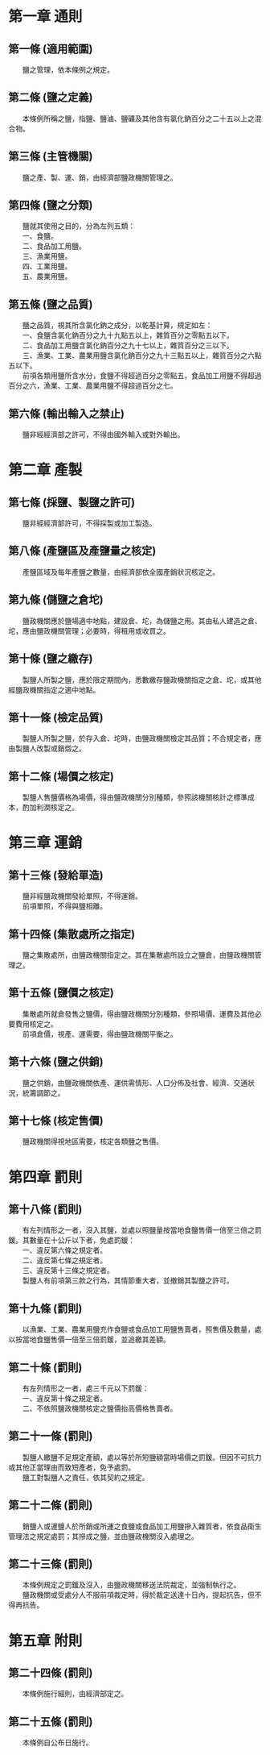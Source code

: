 第一章  通則
============
第一條 (適用範圍)
-----------------
　　鹽之管理，依本條例之規定。  


第二條 (鹽之定義)
-----------------
　　本條例所稱之鹽，指鹽、鹽滷、鹽礦及其他含有氯化鈉百分之二十五以上之混合物。  


第三條 (主管機關)
-----------------
　　鹽之產、製、運、銷，由經濟部鹽政機關管理之。  


第四條 (鹽之分類)
-----------------
　　鹽就其使用之目的，分為左列五類：  
　　一、食鹽。  
　　二、食品加工用鹽。  
　　三、漁業用鹽。  
　　四、工業用鹽。  
　　五、農業用鹽。  


第五條 (鹽之品質)
-----------------
　　鹽之品質，視其所含氯化鈉之成分，以乾基計算，規定如左：  
　　一、食鹽含氯化鈉百分之九十九點五以上，雜質百分之零點五以下。  
　　二、食品加工用鹽含氯化鈉百分之九十七以上，雜質百分之三以下。  
　　三、漁業、工業、農業用鹽含氯化鈉百分之九十三點五以上，雜質百分之六點五以下。  
　　前項各類用鹽所含水分，食鹽不得超過百分之零點五，食品加工用鹽不得超過百分之六，漁業、工業、農業用鹽不得超過百分之七。  


第六條 (輸出輸入之禁止)
-----------------------
　　鹽非經經濟部之許可，不得由國外輸入或對外輸出。  


第二章  產製
============
第七條 (採鹽、製鹽之許可)
-------------------------
　　鹽非經經濟部許可，不得採製或加工製造。  


第八條 (產鹽區及產鹽量之核定)
-----------------------------
　　產鹽區域及每年產鹽之數量，由經濟部依全國產銷狀況核定之。  


第九條 (儲鹽之倉坨)
-------------------
　　鹽政機關應於鹽場適中地點，建設倉、坨，為儲鹽之用。其由私人建造之倉、坨，應由鹽政機關管理；必要時，得租用或收買之。  


第十條 (鹽之繳存)
-----------------
　　製鹽人所製之鹽，應於限定期間內，悉數繳存鹽政機關指定之倉、坨，或其他經鹽政機關指定之適中地點。  


第十一條 (檢定品質)
-------------------
　　製鹽人所製之鹽，於存入倉、坨時，由鹽政機關檢定其品質；不合規定者，應由製鹽人改製或銷燬之。  


第十二條 (場價之核定)
---------------------
　　製鹽人售鹽價格為場價，得由鹽政機關分別種類，參照該機關核計之標準成本，酌加利潤核定之。  


第三章  運銷
============
第十三條 (發給單造)
-------------------
　　鹽非經鹽政機關發給單照，不得運銷。  
　　前項單照，不得與鹽相離。  


第十四條 (集散處所之指定)
-------------------------
　　鹽之集散處所，由鹽政機關指定之。其在集散處所設立之鹽倉，由鹽政機關管理之。  


第十五條 (鹽價之核定)
---------------------
　　集散處所就倉發售之鹽價，得由鹽政機關分別種類，參照場價、運費及其他必要費用核定之。  
　　前項倉價，視產、運需要，得由鹽政機關平衡之。  


第十六條 (鹽之供銷)
-------------------
　　鹽之供銷，由鹽政機關依產、運供需情形、人口分佈及社會、經濟、交通狀況，統籌調節之。  


第十七條 (核定售價)
-------------------
　　鹽政機關得視地區需要，核定各類鹽之售價。  


第四章  罰則
============
第十八條 (罰則)
---------------
　　有左列情形之一者，沒入其鹽，並處以照鹽量按當地食鹽售價一倍至三倍之罰鍰。其數量在十公斤以下者，免處罰鍰：  
　　一、違反第六條之規定者。  
　　二、違反第七條之規定者。  
　　三、違反第十三條之規定者。  
　　製鹽人有前項第三款之行為，其情節重大者，並撤銷其製鹽之許可。  


第十九條 (罰則)
---------------
　　以漁業、工業、農業用鹽充作食鹽或食品加工用鹽售賣者，照售價及數量，處以按當地食鹽售價一倍至三倍罰鍰，並追繳其差額。  


第二十條 (罰則)
---------------
　　有左列情形之一者，處三千元以下罰鍰：  
　　一、違反第十條之規定者。  
　　二、不依照鹽政機關核定之鹽價抬高價格售賣者。  


第二十一條 (罰則)
-----------------
　　製鹽人繳鹽不足規定產額，處以等於所短鹽額當時場價之罰鍰。但因不可抗力或其他正當理由而致短產者，免予處罰。  
　　鹽工對製鹽人之責任，依其契約之規定。  


第二十二條 (罰則)
-----------------
　　銷鹽人或運鹽人於所銷或所運之食鹽或食品加工用鹽摻入雜質者，依食品衛生管理法之規定處罰；其摻成之鹽，並由鹽政機關沒入處理之。  


第二十三條 (罰則)
-----------------
　　本條例規定之罰鍰及沒入，由鹽政機關移送法院裁定，並強制執行之。  
　　鹽政機關或受處分人不服前項裁定時，得於裁定送達十日內，提起抗告，但不得再抗告。  


第五章  附則
============
第二十四條 (罰則)
-----------------
　　本條例施行細則，由經濟部定之。  


第二十五條 (罰則)
-----------------
　　本條例自公布日施行。